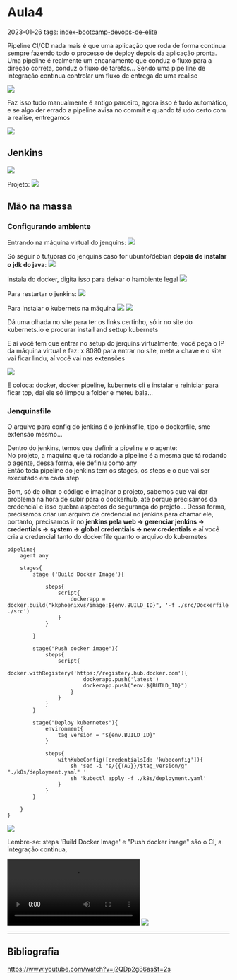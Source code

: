 # Aula4
2023-01-26
tags: [index-bootcamp-devops-de-elite](../index-bootcamp-devops-de-elite.md)

Pipeline CI/CD nada mais é que uma aplicação que roda de forma continua sempre fazendo todo o processo de deploy depois da aplicação pronta. Uma pipeline é realmente um encanamento que conduz o fluxo para a direção correta, conduz o fluxo de tarefas... Sendo uma pipe line de integração contínua controlar um fluxo de entrega de uma realise

![](../img/Pasted%20image%2020230126171427.png)

Faz isso tudo manualmente é antigo parceiro, agora isso é tudo automático, e se algo der errado a pipeline avisa no commit e quando tá udo certo com a realise, entregamos

![](../img/Pasted%20image%2020230126171955.png)



## Jenkins

![](../img/Pasted%20image%2020230126172230.png)

Projeto:
![](../img/Pasted%20image%2020230126172320.png)

## Mão na massa

### Configurando ambiente

Entrando na máquina virtual do jenquins:
![](../img/Pasted%20image%2020230126172714.png)

Só seguir o tutuoras do jenquins caso for ubunto/debian **depois de instalar o jdk do java**:
![](../img/Pasted%20image%2020230126172915.png)

instala do docker, digita isso para deixar o hambiente legal
![](../img/Pasted%20image%2020230126173212.png)

Para restartar o jenkins:
![](../img/Pasted%20image%2020230126173331.png)

Para instalar o kubernets na máquina
![](../img/Pasted%20image%2020230126173357.png)
![](../img/Pasted%20image%2020230126173450.png)

Dá uma olhada no site para ter os links certinho, só ir no site do kubernets.io e procurar install and settup kubernets

E aí você tem que entrar no setup do jerquins virtualmente, você pega o IP da máquina virtual e faz: x:8080 para entrar no site, mete a chave e o site vai ficar lindu, aí você vai nas extensões

![](../img/Pasted%20image%2020230126173943.png)

E coloca: docker, docker pipeline, kubernets cli e instalar e reiniciar para ficar top, daí ele só limpou a folder e meteu bala...

### Jenquinsfile

O arquivo para config do jenkins é o jenkinsfile, tipo o dockerfile, sme extensão mesmo...

Dentro do jenkins, temos que definir a pipeline e o agente:  
No projeto, a maquina que tá rodando a pipeline é a mesma que tá rodando o agente, dessa forma, ele definiu como any  
Então toda pipeline do jenkins tem os stages, os steps e o que vai ser executado em cada step

Bom, só de olhar o código e imaginar o projeto, sabemos que vai dar problema na hora de subir para o dockerhub, até porque precisamos da credencial e isso quebra aspectos de segurança do projeto... Dessa forma, precisamos criar um arquivo de credencial no jenkins para chamar ele, portanto, precisamos ir no **jenkins pela web → gerenciar jenkins → credentials → system → global credentials → new credentials** e aí você cria a credencial tanto do dockerfile quanto o arquivo do kubernetes

~~~Jenkinsfile
pipeline{
	agent any

	stages{
		stage ('Build Docker Image'){
			
			steps{
				script{
					dockerapp = docker.build("kkphoenixvs/image:${env.BUILD_ID}", '-f ./src/Dockerfile ./src')
				}
			}
			
		}

		stage("Push docker image"){
			steps{
				script{
					docker.withRegistery('https://registery.hub.docker.com'){
						dockerapp.push('latest')
						dockerapp.push("env.${BUILD_ID}")
					}
				}
			}
		}

		stage("Deploy kubernetes"){
			environment{
				tag_version = "${env.BUILD_ID}"
			}

			steps{
				withKubeConfig([credentialsId: 'kubeconfig']){
					sh 'sed -i "s/{{TAG}}/$tag_version/g" "./k8s/deployment.yaml" '
					sh 'kubectl apply -f ./k8s/deployment.yaml'
				}
			}
		}

	}
}
~~~

![](../img/Pasted%20image%2020230127062050.png)

Lembre-se: steps 'Build Docker Image' e "Push docker image" são o CI, a integração continua, 


![](../img/Recording%2020230127062846.webm)
![](../../../Pasted%20image%2020230127063045.png)


-----------------------------------------------
## Bibliografia

https://www.youtube.com/watch?v=j2QDp2g86as&t=2s